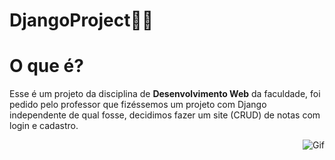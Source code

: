 ﻿# DjangoProject👨‍💻

# O que é?
Esse é um projeto da disciplina de <strong>Desenvolvimento Web</strong> da faculdade, foi pedido pelo professor que fizéssemos um projeto com Django independente de qual fosse, decidimos fazer um site (CRUD) de notas com login e cadastro. 

<img align="right" alt="Gif" width="full" height="full" src="https://camo.githubusercontent.com/dc14de6f7c6433ccc8cf7cf124e56650bf2cd9aa7df257ffdd009ec49a5dd7ad/68747470733a2f2f692e696d6775722e636f6d2f333464494a58632e676966">
